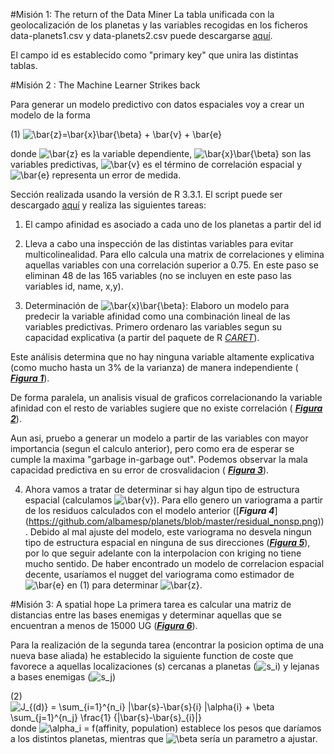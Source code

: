 #Misión 1: The return of the Data Miner
La tabla unificada con la geolocalización de los planetas y las variables recogidas en los ficheros data-planets1.csv y data-planets2.csv puede descargarse [aquí](https://github.com/albamesp/planets/blob/master/planets.csv).

El campo id es establecido como "primary key" que unira las distintas tablas.


#Misión 2 : The Machine Learner Strikes back

Para generar un modelo predictivo con datos espaciales voy a crear un modelo de la forma

(1) ![\bar{z}=\bar{x}\bar{\beta} + \bar{v} + \bar{e}](http://mathurl.com/gqajmk6.png)

donde ![\bar{z}](http://mathurl.com/jmscoug.png) es la variable dependiente, ![\bar{x}\bar{\beta}](http://mathurl.com/zuz8wyc.png) son las variables predictivas, ![\bar{v}](http://mathurl.com/h45qg8b.png) es el término de correlación espacial y ![\bar{e}](http://mathurl.com/h9cwv2g.png) representa un error de medida. 

Sección realizada usando la versión de R 3.3.1.
El script puede ser descargado [aquí](https://github.com/albamesp/planets/blob/master/planets2.R) y realiza las siguientes tareas:

1) El campo afinidad es asociado a cada uno de los planetas a partir del id

2) Lleva a cabo una inspección de las distintas variables para evitar multicolinealidad. Para ello calcula una matrix de correlaciones y elimina aquellas variables con una correlación superior a 0.75. En este paso se eliminan 48 de las 165 variables (no se incluyen en este paso las variables id, name, x,y).

3) Determinación de ![\bar{x}\bar{\beta}](http://mathurl.com/zuz8wyc.png): Elaboro un modelo para predecir la variable afinidad como una combinación lineal de las variables predictivas. Primero ordenaro las variables segun su capacidad explicativa (a partir del paquete de R [_CARET_](https://cran.r-project.org/web/packages/caret/index.html)).

Este análisis determina que no hay ninguna variable altamente explicativa (como mucho hasta un 3% de la varianza) de manera independiente (
[***Figura 1***](https://github.com/albamesp/planets/blob/master/importance.png)). 

De forma paralela, un analisis visual de graficos correlacionando la variable afinidad con el resto de variables sugiere que no existe correlación (
[***Figura 2***](https://github.com/albamesp/planets/blob/master/covariates.png)).

Aun asi, pruebo a generar un modelo a partir de las variables con mayor importancia (segun el calculo anterior), pero como era de esperar se cumple la maxima "garbage in-garbage out". Podemos observar la mala capacidad predictiva en su error de crosvalidacion (
[***Figura 3***](https://github.com/albamesp/planets/blob/master/crossvalidation_m1.png)).

4) Ahora vamos a tratar de determinar si hay algun tipo de estructura espacial (calculamos  ![\bar{v}](http://mathurl.com/h45qg8b.png)). Para ello genero un variograma a partir de los residuos calculados con el modelo anterior ([***Figura 4***] (https://github.com/albamesp/planets/blob/master/residual_nonsp.png)). Debido al mal ajuste del modelo, este variograma no desvela ningun tipo de estructura espacial en ninguna de sus direcciones ([***Figura 5***](https://github.com/albamesp/planets/blob/master/var_anis.png)), por lo que seguir adelante con la interpolacion con kriging no tiene mucho sentido. De haber encontrado un modelo de correlacion espacial decente, usaríamos el nugget del variograma como estimador de ![\bar{e}](http://mathurl.com/h9cwv2g.png) en (1) para determinar ![\bar{z}](http://mathurl.com/jmscoug.png).

#Misión 3: A spatial hope
La primera tarea es calcular una matriz de distancias entre las bases enemigas y determinar aquellas que se encuentran a menos de 15000 UG ([***Figura 6***](https://github.com/albamesp/planets/blob/master/evils_close.png)).

Para la realización de la segunda tarea (encontrar la posicion optima de una nueva base aliada) he establecido la siguiente function de coste que favorece a aquellas localizaciones (s) cercanas a planetas (![s_i](http://mathurl.com/z8cg8vq.png)) y lejanas a bases enemigas (![s_j](http://mathurl.com/jceamjn.png))

(2) ![J_{(d)} = \sum_{i=1}^{n_i} \|\bar{s}-\bar{s}_{i} \|\alpha_{i} + \beta \sum_{j=1}^{n_j} \frac{1} {\|\bar{s}-\bar{s}_{i}\|}](http://mathurl.com/zatgc9p.png)
donde ![\alpha_i](http://mathurl.com/hav5gw8.png) = f(affinity, population) establece los pesos que daríamos a los distintos planetas, mientras que ![\beta](http://mathurl.com/2eznoyo.png) sería un parametro a ajustar. 



